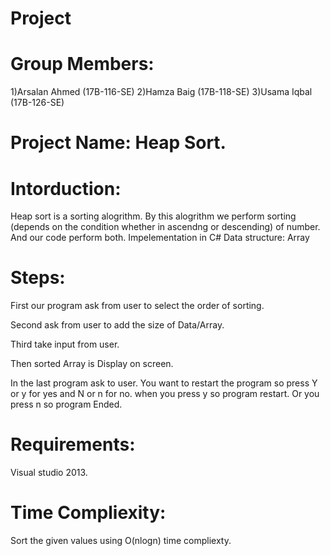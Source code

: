 # Project
# Group Members:
1)Arsalan Ahmed (17B-116-SE)
2)Hamza Baig (17B-118-SE)
3)Usama Iqbal (17B-126-SE)

# Project Name: Heap Sort.

# Intorduction:
Heap sort is a sorting alogrithm. By this alogrithm we perform sorting (depends on the condition whether in ascendng or descending) of number.
And our code perform both.
Impelementation in C# 
Data structure: Array

# Steps:
First our program ask from user to select the order of sorting.

Second ask from user to add the size of Data/Array.

Third take input from user.

Then sorted Array is Display on screen.

In the last program ask to user. You want to restart the program so press Y or y for yes and N or n for no.
when you press y so program restart. Or you press n so program Ended. 

# Requirements:
 Visual studio 2013.
 
 # Time Compliexity:
 Sort the given values using O(nlogn) time compliexty.
